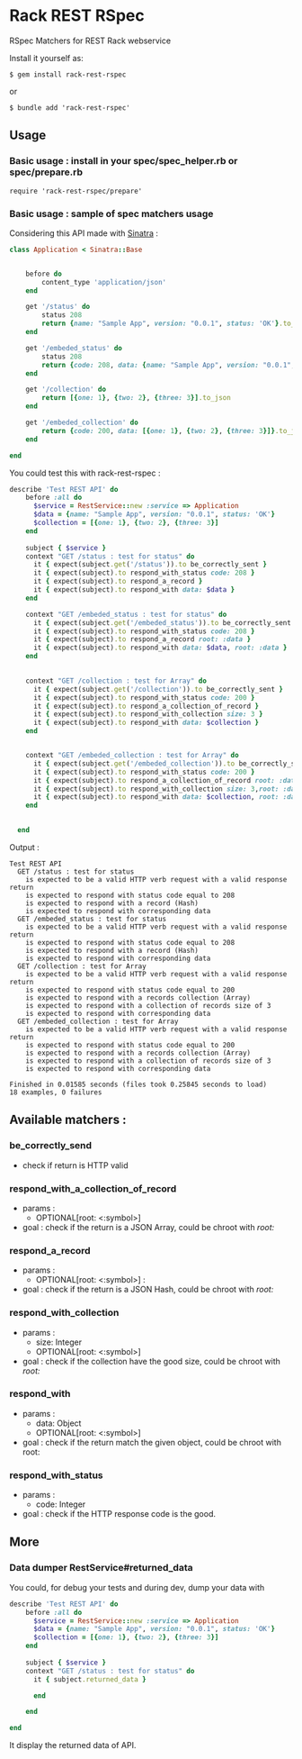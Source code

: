 # Rack REST RSpec 

RSpec Matchers for REST Rack webservice


Install it yourself as:

    $ gem install rack-rest-rspec

or

    $ bundle add 'rack-rest-rspec'

## Usage

### Basic usage : install in your spec/spec_helper.rb or spec/prepare.rb 

    require 'rack-rest-rspec/prepare'

### Basic usage : sample of spec matchers usage

Considering this API made with [Sinatra](https://sinatrarb.com/) :


```ruby
class Application < Sinatra::Base


    before do
        content_type 'application/json'
    end

    get '/status' do
        status 208
        return {name: "Sample App", version: "0.0.1", status: 'OK'}.to_json
    end

    get '/embeded_status' do
        status 208
        return {code: 208, data: {name: "Sample App", version: "0.0.1", status: 'OK'}}.to_json
    end

    get '/collection' do
        return [{one: 1}, {two: 2}, {three: 3}].to_json
    end

    get '/embeded_collection' do
        return {code: 200, data: [{one: 1}, {two: 2}, {three: 3}]}.to_json
    end

end
```

You could test this with rack-rest-rspec :

```ruby
describe 'Test REST API' do
    before :all do
      $service = RestService::new :service => Application
      $data = {name: "Sample App", version: "0.0.1", status: 'OK'}
      $collection = [{one: 1}, {two: 2}, {three: 3}]
    end
  
    subject { $service }
    context "GET /status : test for status" do
      it { expect(subject.get('/status')).to be_correctly_sent }
      it { expect(subject).to respond_with_status code: 208 }
      it { expect(subject).to respond_a_record }
      it { expect(subject).to respond_with data: $data }
    end

    context "GET /embeded_status : test for status" do
      it { expect(subject.get('/embeded_status')).to be_correctly_sent }
      it { expect(subject).to respond_with_status code: 208 }
      it { expect(subject).to respond_a_record root: :data }
      it { expect(subject).to respond_with data: $data, root: :data } 
    end
    

    context "GET /collection : test for Array" do
      it { expect(subject.get('/collection')).to be_correctly_sent }
      it { expect(subject).to respond_with_status code: 200 }
      it { expect(subject).to respond_a_collection_of_record }
      it { expect(subject).to respond_with_collection size: 3 }
      it { expect(subject).to respond_with data: $collection }
    end


    context "GET /embeded_collection : test for Array" do
      it { expect(subject.get('/embeded_collection')).to be_correctly_sent }
      it { expect(subject).to respond_with_status code: 200 }
      it { expect(subject).to respond_a_collection_of_record root: :data}
      it { expect(subject).to respond_with_collection size: 3,root: :data }
      it { expect(subject).to respond_with data: $collection, root: :data }
    end

  
  end
```
Output :

```
Test REST API
  GET /status : test for status
    is expected to be a valid HTTP verb request with a valid response return
    is expected to respond with status code equal to 208
    is expected to respond with a record (Hash)
    is expected to respond with corresponding data
  GET /embeded_status : test for status
    is expected to be a valid HTTP verb request with a valid response return
    is expected to respond with status code equal to 208
    is expected to respond with a record (Hash)
    is expected to respond with corresponding data
  GET /collection : test for Array
    is expected to be a valid HTTP verb request with a valid response return
    is expected to respond with status code equal to 200
    is expected to respond with a records collection (Array)
    is expected to respond with a collection of records size of 3
    is expected to respond with corresponding data
  GET /embeded_collection : test for Array
    is expected to be a valid HTTP verb request with a valid response return
    is expected to respond with status code equal to 200
    is expected to respond with a records collection (Array)
    is expected to respond with a collection of records size of 3
    is expected to respond with corresponding data

Finished in 0.01585 seconds (files took 0.25845 seconds to load)
18 examples, 0 failures
```

## Available matchers :


### be_correctly_send 

* check if return is HTTP valid

### respond_with_a_collection_of_record

* params :  
  - OPTIONAL[root: <:symbol>] 
* goal : check if the return is a JSON Array, could be chroot with *root:*


### respond_a_record 

* params : 
  - OPTIONAL[root: <:symbol>] : 
* goal : check if the return is a JSON Hash, could be chroot with *root:*

### respond_with_collection
* params :
  -  size: Integer
  -  OPTIONAL[root: <:symbol>] 
* goal : check if the collection have the good size, could be chroot with *root:*
  
### respond_with  
* params : 
  - data: Object
  - OPTIONAL[root: <:symbol>] 
* goal : check if the return match the given object, could be chroot with root:

### respond_with_status 
* params : 
  - code: Integer
* goal : check if the HTTP response code is the good.


## More 

### Data dumper RestService#returned_data

You could, for debug your tests and during dev, dump your data with 

```ruby
describe 'Test REST API' do
    before :all do
      $service = RestService::new :service => Application
      $data = {name: "Sample App", version: "0.0.1", status: 'OK'}
      $collection = [{one: 1}, {two: 2}, {three: 3}]
    end
  
    subject { $service }
    context "GET /status : test for status" do
      it { subject.returned_data }

      end

    end

end
``` 
    
It display the returned data of API. 
